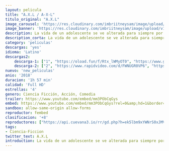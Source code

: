 ```yaml
---
layout: pelicula
title: "A.X.L / A-X-L"
titulo_original: "A.X.L"
image_carousel: 'https://res.cloudinary.com/imbriitneysam/image/upload/v1542230585/AXL-POSTER-min.jpg'
image_banner: 'https://res.cloudinary.com/imbriitneysam/image/upload/v1542230586/AXL-BANNER2-min.jpg'
description: La vida de un adolescente se ve alterada para siempre por un encuentro casual con tecnología militar de vanguardia.
description_corta: La vida de un adolescente se ve alterada para siempre por un encuentro casual con tecnología militar de vanguardia.
category: 'peliculas'
descargas: 'yes'
idioma: 'Latino'
descargas2:
    descarga-1: ["1", "https://oload.fun/f/Rtx_lWMyOT0", "https://www.google.com/s2/favicons?domain=openload.co","OpenLoad","https://res.cloudinary.com/imbriitneysam/image/upload/v1541473684/mexico.png", "Latino", "Full HD"]
    descarga-2: ["2", "https://www.rapidvideo.com/d/FWNUGR0VP6", "https://www.google.com/s2/favicons?domain=www.rapidvideo.com","RapidVideo","https://res.cloudinary.com/imbriitneysam/image/upload/v1541473684/mexico.png", "Latino", "Full HD"]
nuevo: 'new_peliculas'
anio: '2018'
duracion: '1h 57 min'
calidad: 'Full HD'
estrellas: '4'
genero: Ciencia Ficción, Acción, Comedia
trailer: https://www.youtube.com/embed/mm3PObCqGys
embed: https://www.youtube.com/embed/mm3PObCqGys?rel=0&amp;hd=1&border=0&wmode=opaque&enablejsapi=1&modestbranding=1&controls=1&showinfo=1
sandbox: allow-same-origin allow-forms
reproductor: fembed
clasificacion: '+8'
reproductores: ["https://api.cuevana3.io/rr/gd.php?h=ek5lbm9xYWNrS0xJMVp5b21KREk0dFBLbjVkaHhkRGdrOG1jbnBpUnhhS1Z0WjZab0xTNHRyeVRhYXVoMlpLMm5kYUVaS3k2ME1iSDIzMmxhckc1emQyU3FadVkyUT09"]
tags:
- Ciencia-Ficcion
twitter_text: A.X.L
introduction: La vida de un adolescente se ve alterada para siempre por un encuentro casual con tecnología militar de vanguardia.
---
```












